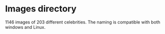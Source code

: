 # Images directory
1146 images of 203 different celebrities.
The naming is compatible with both windows and Linux.
